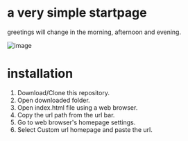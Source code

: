 # a very simple startpage
greetings will change in the morning, afternoon and evening.

![image](https://github.com/asephudori/startpage/assets/88381571/a379540b-0b34-4027-ad6a-7ebff8fca1b8)


# installation
1. Download/Clone this repository.
2. Open downloaded folder.
3. Open index.html file using a web browser.
4. Copy the url path from the url bar.
5. Go to web browser's homepage settings.
6. Select Custom url homepage and paste the url.
